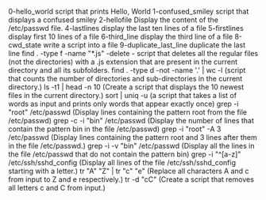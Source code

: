  0-hello_world script that prints Hello, World
1-confused_smiley script that displays a confused smiley
2-hellofile Display the content of the /etc/passwd file.
4-lastlines display the last ten lines of a file
5-firstlines display first 10 lines of a file
6-third_line display the third line of a file
8-cwd_state write a script into a file
9-duplicate_last_line duplicate the last line
find . -type f -name "*.js" -delete  -  script that deletes all the regular files (not the directories) with a .js extension that are present in the current directory and all its subfolders.
find . -type d -not -name '.' | wc -l (script that counts the number of directories and sub-directories in the current directory.)
ls -t1 | head -n 10 (Create a script that displays the 10 newest files in the current directory.)
sort | uniq -u (a script that takes a list of words as input and prints only words that appear exactly once)
grep -i "root" /etc/passwd (Display lines containing the pattern root from the file /etc/passwd)
grep -c -i "bin" /etc/passwd (Display the number of lines that contain the pattern bin in the file /etc/passwd)
grep -i "root" -A 3 /etc/passwd (Display lines containing the pattern root and 3 lines after them in the file /etc/passwd.)
grep -i -v "bin" /etc/passwd (Display all the lines in the file /etc/passwd that do not contain the pattern bin)
grep -i "^[a-z]" /etc/ssh/sshd_config (Display all lines of the file /etc/ssh/sshd_config starting with a letter.)
tr "A" "Z" | tr "c" "e" (Replace all characters A and c from input to Z and e respectively.)
tr -d "cC" (Create a script that removes all letters c and C from input.) 
